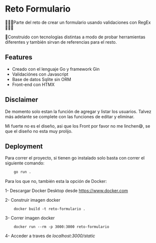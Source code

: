 
# Reto Formulario

🧑🏽‍💻Parte del reto de crear un formulario usando validaciones con RegEx🧑🏽‍💻

🚧Construido con tecnologías distintas a modo de probar herramientas diferentes y también sirvan de referencias para el resto.
## Features

- Creado con el lenguaje Go y framework Gin
- Validaciónes con Javascript
- Base de datos Sqlite sin ORM
- Front-end con HTMX


## Disclaimer

De momento solo estan la función de agregar y listar los usuarios. Talvez más adelante se complete con las funciones de editar y eliminar.

Mi fuerte no es el diseño, asi que los Front por favor no me linchen😅, se que el diseño no esta muy prolijo.
## Deployment

Para correr el proyecto, si tienen go instalado solo basta con correr el siguiente comando:

```bash
    go run .
```

Para los que no, también esta la opción de Docker:

1- Descargar Docker Desktop desde https://www.docker.com

2- Construir imagen docker
```
    docker build -t reto-formulario .
```

3- Correr imagen docker
```
    docker run --rm -p 3000:3000 reto-formulario
```

4- Acceder a traves de *localhost:3000/static*